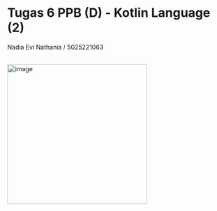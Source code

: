 # Tugas 6 PPB (D) - Kotlin Language (2)

Nadia Evi Nathania / 5025221063

<br>

<img width="320" alt="image" src="https://github.com/user-attachments/assets/7b2fbd6a-f6c3-497d-a7de-f88ffac8e67f">

<br>
